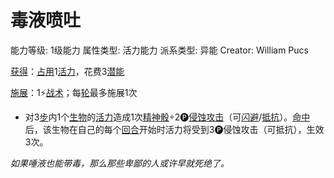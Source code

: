 # 毒液喷吐

能力等级: 1级能力
属性类型: 活力能力
派系类型: 异能
Creator: William Pucs

<aside>

[获得](https://www.notion.so/1b3d619a067b8027ba38e2c1caf9d84b?pvs=21)：[占用](https://www.notion.so/1b3d619a067b8028a794de6ceed96ec0?pvs=21)1[活力](https://www.notion.so/1b3d619a067b805391c0d92f6a9c2e06?pvs=21)，花费3[潜能](https://www.notion.so/1b3d619a067b80c2bdb4c721adc30021?pvs=21)

</aside>

<aside>

[施展](https://www.notion.so/1b3d619a067b80f38dccf027f026b32f?pvs=21)：1⚡️[战术](https://www.notion.so/1b3d619a067b8051b6eaffd160aee01c?pvs=21)；每[轮](https://www.notion.so/1b3d619a067b80aeb62df5a99bfb8a82?pvs=21)最多施展1次

- 对3[步](https://www.notion.so/1b3d619a067b800fb1cfe9f0ef45b9ef?pvs=21)内1个[生物](https://www.notion.so/1b3d619a067b80d0bbe1d113bf20ff1f?pvs=21)的[活力](https://www.notion.so/1b3d619a067b805391c0d92f6a9c2e06?pvs=21)造成1次[精神骰](https://www.notion.so/1b3d619a067b80a8a9ffef3e0057db9d?pvs=21)÷2🅟[侵蚀攻击](https://www.notion.so/1b4d619a067b80658956f8f0545547a9?pvs=21)（可[闪避](https://www.notion.so/1b4d619a067b802bac11faba310fa6c8?pvs=21)/[抵抗](https://www.notion.so/1b4d619a067b807e9a6ec46573f668fb?pvs=21)）。[命中](https://www.notion.so/1b4d619a067b805b9ae6f266211ce9d3?pvs=21)后，该生物在自己的每个[回合](https://www.notion.so/1b3d619a067b80d5b828fcef065cc971?pvs=21)开始时活力将受到3🅟侵蚀攻击（可抵抗），生效3次。
</aside>

*如果唾液也能带毒，那么那些卑鄙的人或许早就死绝了。*